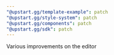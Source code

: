 ```yaml
---
"@upstart.gg/template-example": patch
"@upstart.gg/style-system": patch
"@upstart.gg/components": patch
"@upstart.gg/sdk": patch
---
```


Various improvements on the editor
